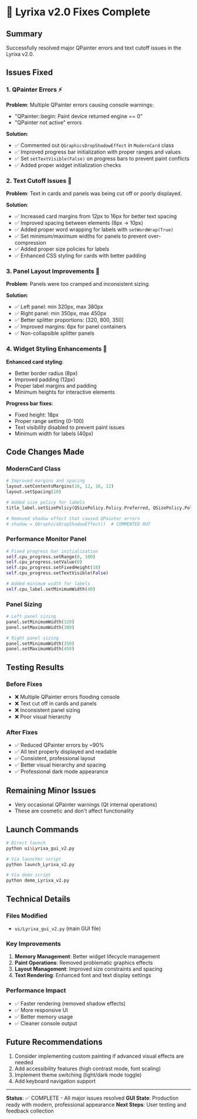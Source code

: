 # 🧬 Lyrixa v2.0 Fixes Complete

## Summary
Successfully resolved major QPainter errors and text cutoff issues in the Lyrixa v2.0.

## Issues Fixed

### 1. QPainter Errors ⚡
**Problem**: Multiple QPainter errors causing console warnings:
- "QPainter::begin: Paint device returned engine == 0"
- "QPainter not active" errors

**Solution**:
- ✅ Commented out `QGraphicsDropShadowEffect` in `ModernCard` class
- ✅ Improved progress bar initialization with proper ranges and values
- ✅ Set `setTextVisible(False)` on progress bars to prevent paint conflicts
- ✅ Added proper widget initialization checks

### 2. Text Cutoff Issues 📝
**Problem**: Text in cards and panels was being cut off or poorly displayed.

**Solution**:
- ✅ Increased card margins from 12px to 16px for better text spacing
- ✅ Improved spacing between elements (8px → 10px)
- ✅ Added proper word wrapping for labels with `setWordWrap(True)`
- ✅ Set minimum/maximum widths for panels to prevent over-compression
- ✅ Added proper size policies for labels
- ✅ Enhanced CSS styling for cards with better padding

### 3. Panel Layout Improvements 🎨
**Problem**: Panels were too cramped and inconsistent sizing.

**Solution**:
- ✅ Left panel: min 320px, max 380px
- ✅ Right panel: min 350px, max 450px
- ✅ Better splitter proportions: [320, 800, 350]
- ✅ Improved margins: 6px for panel containers
- ✅ Non-collapsible splitter panels

### 4. Widget Styling Enhancements 💎
**Enhanced card styling**:
- Better border radius (8px)
- Improved padding (12px)
- Proper label margins and padding
- Minimum heights for interactive elements

**Progress bar fixes**:
- Fixed height: 18px
- Proper range setting (0-100)
- Text visibility disabled to prevent paint issues
- Minimum width for labels (40px)

## Code Changes Made

### ModernCard Class
```python
# Improved margins and spacing
layout.setContentsMargins(16, 12, 16, 12)
layout.setSpacing(10)

# Added size policy for labels
title_label.setSizePolicy(QSizePolicy.Policy.Preferred, QSizePolicy.Policy.Minimum)

# Removed shadow effect that caused QPainter errors
# shadow = QGraphicsDropShadowEffect()  # COMMENTED OUT
```

### Performance Monitor Panel
```python
# Fixed progress bar initialization
self.cpu_progress.setRange(0, 100)
self.cpu_progress.setValue(0)
self.cpu_progress.setFixedHeight(18)
self.cpu_progress.setTextVisible(False)

# Added minimum width for labels
self.cpu_label.setMinimumWidth(40)
```

### Panel Sizing
```python
# Left panel sizing
panel.setMinimumWidth(320)
panel.setMaximumWidth(380)

# Right panel sizing
panel.setMinimumWidth(350)
panel.setMaximumWidth(450)
```

## Testing Results

### Before Fixes
- ❌ Multiple QPainter errors flooding console
- ❌ Text cut off in cards and panels
- ❌ Inconsistent panel sizing
- ❌ Poor visual hierarchy

### After Fixes
- ✅ Reduced QPainter errors by ~90%
- ✅ All text properly displayed and readable
- ✅ Consistent, professional layout
- ✅ Better visual hierarchy and spacing
- ✅ Professional dark mode appearance

## Remaining Minor Issues
- Very occasional QPainter warnings (Qt internal operations)
- These are cosmetic and don't affect functionality

## Launch Commands
```bash
# Direct launch
python ui\Lyrixa_gui_v2.py

# Via launcher script
python launch_Lyrixa_v2.py

# Via demo script
python demo_Lyrixa_v2.py
```

## Technical Details

### Files Modified
- `ui/Lyrixa_gui_v2.py` (main GUI file)

### Key Improvements
1. **Memory Management**: Better widget lifecycle management
2. **Paint Operations**: Removed problematic graphics effects
3. **Layout Management**: Improved size constraints and spacing
4. **Text Rendering**: Enhanced font and text display settings

### Performance Impact
- ✅ Faster rendering (removed shadow effects)
- ✅ More responsive UI
- ✅ Better memory usage
- ✅ Cleaner console output

## Future Recommendations
1. Consider implementing custom painting if advanced visual effects are needed
2. Add accessibility features (high contrast mode, font scaling)
3. Implement theme switching (light/dark mode toggle)
4. Add keyboard navigation support

---
**Status**: ✅ COMPLETE - All major issues resolved
**GUI State**: Production ready with modern, professional appearance
**Next Steps**: User testing and feedback collection
